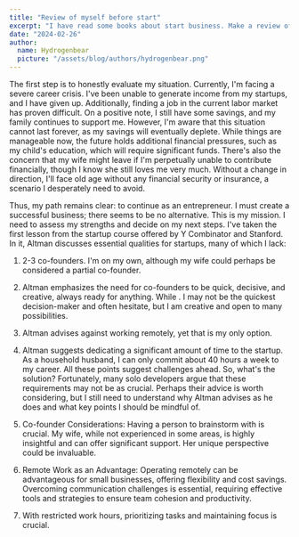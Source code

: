 ```yaml
---
title: "Review of myself before start"
excerpt: "I have read some books about start business. Make a review of myself now."
date: "2024-02-26"
author:
  name: Hydrogenbear
  picture: "/assets/blog/authors/hydrogenbear.png"
---
```



The first step is to honestly evaluate my situation. Currently, I'm facing a severe career crisis. I've been unable to generate income from my startups, and I have given up. Additionally, finding a job in the current labor market has proven difficult. On a positive note, I still have some savings, and my family continues to support me. However, I'm aware that this situation cannot last forever, as my savings will eventually deplete. While things are manageable now, the future holds additional financial pressures, such as my child's education, which will require significant funds. There's also the concern that my wife might leave if I'm perpetually unable to contribute financially, though I know she still loves me very much. Without a change in direction, I'll face old age without any financial security or insurance, a scenario I desperately need to avoid.

Thus, my path remains clear: to continue as an entrepreneur. I must create a successful business; there seems to be no alternative. This is my mission. I need to assess my strengths and decide on my next steps. I've taken the first lesson from the startup course offered by Y Combinator and Stanford. In it, Altman discusses essential qualities for startups, many of which I lack:

1. 2-3 co-founders. I'm on my own, although my wife could perhaps be considered a partial co-founder.
2. Altman emphasizes the need for co-founders to be quick, decisive, and creative, always ready for anything. While . I may not be the quickest decision-maker and often hesitate, but I am creative and open to many possibilities.
3. Altman advises against working remotely, yet that is my only option.
4. Altman suggests dedicating a significant amount of time to the startup. As a household husband, I can only commit about 40 hours a week to my career.
All these points suggest challenges ahead. So, what's the solution? Fortunately, many solo developers argue that these requirements may not be as crucial. Perhaps their advice is worth considering, but I still need to understand why Altman advises as he does and what key points I should be mindful of.

1. Co-founder Considerations: Having a person to brainstorm with is crucial. My wife, while not experienced in some areas, is highly insightful and can offer significant support. Her unique perspective could be invaluable.
2. Remote Work as an Advantage: Operating remotely can be advantageous for small businesses, offering flexibility and cost savings. Overcoming communication challenges is essential, requiring effective tools and strategies to ensure team cohesion and productivity.
3. With restricted work hours, prioritizing tasks and maintaining focus is crucial. 

